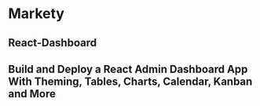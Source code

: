 # Markety 

## React-Dashboard

## Build and Deploy a React Admin Dashboard App With Theming, Tables, Charts, Calendar, Kanban and More
